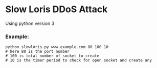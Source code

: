# Slow Loris DDoS Attack

Using python version 3

### Example:
```
python slowloris.py www.example.com 80 100 10
# here 80 is the port number
# 100 is total number of socket to create
# 10 is the timer period to check for open socket and create any
```
